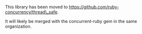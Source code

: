 This library has been moved to https://github.com/ruby-concurrency/thread\_safe.

It will likely be merged with the concurrent-ruby gem in the same organization.
